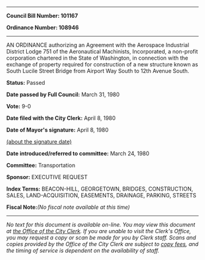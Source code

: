 

********

**Council Bill Number: 101167**
   
**Ordinance Number: 108946**
********

 AN ORDINANCE authorizing an Agreement with the Aerospace Industrial District Lodge 751 of the Aeronautical Machinists, Incorporated, a non-profit corporation chartered in the State of Washington, in connection with the exchange of property required for construction of a new structure known as South Lucile Street Bridge from Airport Way South to 12th Avenue South.

**Status:** Passed
   
**Date passed by Full Council:** March 31, 1980
   
**Vote:** 9-0
   
**Date filed with the City Clerk:** April 8, 1980
   
**Date of Mayor's signature:** April 8, 1980
   
[(about the signature date)](/~public/approvaldate.htm)
   
   
   
**Date introduced/referred to committee:** March 24, 1980
   
**Committee:** Transportation
   
**Sponsor:** EXECUTIVE REQUEST
   
   
**Index Terms:** BEACON-HILL, GEORGETOWN, BRIDGES, CONSTRUCTION, SALES, LAND-ACQUISITION, EASEMENTS, DRAINAGE, PARKING, STREETS

**Fiscal Note:**_(No fiscal note available at this time)_
********

_No text for this document is available on-line. You may view this document at [the Office of the City Clerk](http://www.seattle.gov/leg/clerk/contactUs.htm). If you are unable to visit the Clerk's Office, you may request a copy or scan be made for you by Clerk staff. Scans and copies provided by the Office of the City Clerk are subject to [copy fees](http://clerk.seattle.gov/~public/clerkfees.htm), and the timing of service is dependent on the availability of staff._

